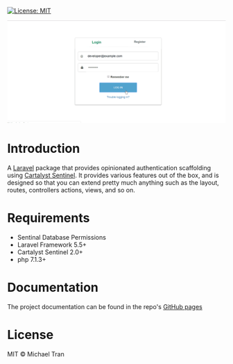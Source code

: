 [![License: MIT](https://img.shields.io/badge/License-MIT-yellow.svg)](https://opensource.org/licenses/MIT)

![Sentinel Centurion Demo](docs/Sentinel&#32;Centurion&#32;Demo.gif)

# Introduction

A [Laravel](https://github.com/laravel/laravel) package that provides opinionated authentication scaffolding using [Cartalyst Sentinel](https://cartalyst.com/manual/sentinel/2.0). It provides various features out of the box, and is designed so that you can extend pretty much anything such as the layout, routes, controllers actions, views, and so on.

# Requirements

* Sentinal Database Permissions
* Laravel Framework 5.5+
* Cartalyst Sentinel 2.0+
* php 7.1.3+

# Documentation

The project documentation can be found in the repo's [GitHub pages](https://deltoss.github.io/sentinel-centurion/)

# License

MIT © Michael Tran
